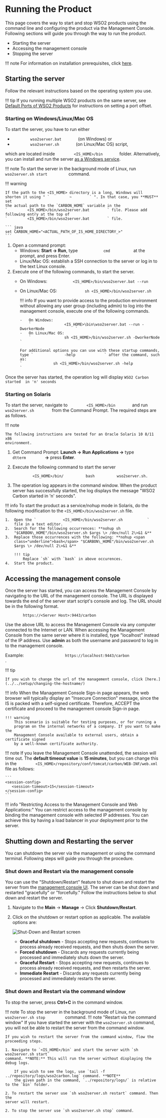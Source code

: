# Running the Product

This page covers the way to start and stop WSO2 products using the command line and 
configuring the product via the Management Console. Following 
sections will guide you through the way to run the product.

- Starting the server 
- Accessing the management console 
- Stopping the server
        
!!! note
    For information on installation prerequisites, click [here](../../setup/installation-prerequisites).
    

## **Starting the server**

Follow the relevant instructions based on the operating system you use.

!!! tip
    If you running multiple WSO2 products on the same server, see
    [Default Ports of WSO2 Products](../../references/default-ports-of-wso2-products) for
    instructions on setting a port offset.
    
### **Starting on Windows/Linux/Mac OS**

To start the server, you have to run either 

-  `         wso2server.bat        ` (on Windows) or
- `         wso2server.sh        ` (on Linux/Mac OS) script, 

which are located inside
`         <IS_HOME>/bin        ` folder. Alternatively, you can install and run
the server [as a Windows service](../../setup/installing-as-a-windows-service/).

!!! note
    To start the server in the background mode of Linux, run
    `           wso2server.sh start          ` command.

!!! warning
    
    If the path to the <IS_HOME> directory is a long, Windows will
    shorten it using " `         ~        ` ". In that case, you **MUST** set
    the actual path to the `CARBON_HOME` variable in the
    `         <IS_HOME>/bin/wso2server.bat        ` file. Please add
    following entry at the top of
    `         <IS_HOME>/bin/wso2server.bat        ` file.
    
    ``` java
    set CARBON_HOME="<ACTUAL_PATH_OF_IS_HOME_DIRECTORY_>"
    ```
    
1.  Open a command prompt:
    -   Windows: **Start -\> Run**, type
        `            cmd           ` at the prompt, and press Enter.
    -   Linux/Mac OS: establish a SSH connection to the server or log
        in to the text Linux console.
2.  Execute one of the following commands, to start the server. 
    -   On Windows:
        `            <IS_HOME>/bin/wso2server.bat --run           `
    -   On Linux/Mac OS:
        `             sh <IS_HOME>/bin/wso2server.sh                         `


        !!! info 
            If you want to provide access to the production environment
            without allowing any user group (including admin) to log into
            the management console, execute one of the following commands.

            -   On Windows:
                `               <IS_HOME>\bin\wso2server.bat --run -DworkerNode              `
            -   On Linux/Mac OS:
                `               sh <IS_HOME>/bin/wso2server.sh -DworkerNode              `

            For additional options you can use with these startup commands,
            type `              -help             ` after the command, such
            as:
            `              sh <IS_HOME>/bin/wso2server.sh -help             `

Once the server has started, the operation log will display `WSO2 Carbon started 
in 'n' seconds`


### **Starting on Solaris**
To start the server, navigate to `         <IS_HOME>/bin        `
and run `        wso2server.sh        `  from
the Command Prompt. The required steps are as follows.


!!! note
    
    The following instructions are tested for an Oracle Solaris 10 8/11 x86
    environment.
    
1.  Get Command Prompt: **Launch -\>** **Run Applications -\>** type
    `          dtterm         ` **-\>** press **Enter**.
2.  Execute the following command to start the server

 
    `          <IS_HOME>/bin/          bash          wso2server.sh. `
    
    
3.  The operation log appears in the command window. When the product
    server has successfully started, the log displays the message "WSO2
    Carbon started in 'n' seconds".

!!! info 
    To start the product as a service/nohup mode in Solaris, 
    do the following modification to the `<IS_HOME>/bin/wso2server.sh` file.

    1.  Open the `            <IS_HOME>/bin/wso2server.sh           `
        file in a text editor.
    2.  Search for the following occurrences: **nohup sh
        "$CARBON\_HOME"/bin/wso2server.sh $args \> /dev/null 2\>&1 &**
    3.  Replace those occurrences with the following: **nohup <span
        class="underline">bash</span> "$CARBON\_HOME"/bin/wso2server.sh
        $args \> /dev/null 2\>&1 &**
        
        !!! tip
            Replace `sh` with `bash` in above occurences.
    4.  Start the product.

## **Accessing the management console**

Once the server has started, you can access the Management Console by navigating 
to the URL of the management console. The URL is displayed towards the end of the 
server start script's console and log. The URL should be in the following format.

`         https://<Server Host>:9443/carbon        `

Use the above URL to access the Management Console via any computer connected to 
the Internet or LAN. When accessing the Management Console from the same server 
where it is installed, type "localhost" instead of the IP address. Use **admin** 
as both the username and password to log in to the management console.

Example: `                   https://localhost:9443/carbon                 ` .

!!! tip

    If you wish to change the url of the management console, click [here.](../../setup/changing-the-hostname/)

!!! info 
    When the Management Console Sign-in page appears, the web browser will
    typically display an "Insecure Connection" message, since the IS is 
    packed with a self-signed certificate. Therefore, ACCEPT the certificate
    and proceed to the management console Sign-in page. 

    !!! warning 
        This scenario is suitable for testing purposes, or for running a
        program on the internal networks of a company. If you want to make the
        Management Console available to external users, obtain a certificate signed 
        by a well-known certificate authority.

!!! note 
    If you leave the Management Console unattended, the session will time
    out. The **default timeout value** is **15 minutes**, but you can change this
    in the `         <IS_HOME>/repository/conf/tomcat/carbon/WEB-INF/web.xml        `
    file as follows:
    
    ```
    <session-config>
       <session-timeout>15</session-timeout>
    </session-config>
    ```

!!! info "Restricting Access to the Management Console and Web Applications:"
    You can restrict access to the management console by
    binding the management console with selected IP addresses. You can achieve this by having 
    a load balancer in your deployment prior to the server.
    
    

## **Shutting down and Restarting the server**

You can shutdown the server via the management or using the command terminal. Following steps 
will guide you through the procedure.

### **Shut down and Restart via the management console**

You can use the "Shutdown/Restart" feature to shut down and restart the
server from the [management console UI](../../setup/getting-started-with-the-management-console/). The server can be 
shut down and restarted 
"gracefully" or "forcefully." Follow the instructions below to shut down and restart the
server.


1.  Navigate to the **Main** -> **Manage** -> Click **Shutdown/Restart**.
2.  Click on the shutdown or restart option as applicable. The available
    options are:  
    
    ![Shut-Down and Restart screen](../assets/img/setup/shutdown-restart.png)  
    
    -   **Graceful shutdown** - Stops accepting new requests, continues
        to process already received requests, and then shuts down the
        server.
    -   **Forced shutdown** - Discards any requests currently being
        processed and immediately shuts down the server.
    -   **Graceful Restart** - Stops accepting new requests, continues
        to process already received requests, and then restarts the
        server.
    -   **Immediate Restart** - Discards any requests currently being
        processed and immediately restarts the server.

### **Shut down and Restart via the command window**

To stop the server, press **Ctrl+C** in the command window.

!!! note
    To stop the server in the background mode of Linux, run
    `           wso2server.sh stop          `command.
!!! note "Restart via the command window"
    If you have started the server with the `wso2server.sh` command, you will not be able to restart the 
    server from the command window.
    
    If you wish to restart the server from the command window, flow the proceeding steps.
    
    1. Navigate to `<IS_HOME>/bin` and start the server with `sh wso2server.sh start` 
    command. **NOTE:** This will run the server without displaying the debug logs. 
    
        If you wish to see the logs, use `tail -f ../repository/logs/wso2carbon.log` command. **NOTE** 
        the given path in the command, `../repository/logs/` is relative to the `bin` folder.
    
    2. To restart the server use `sh wso2server.sh restart` command. Then the 
    server will restart.
    
    2. To stop the server use `sh wso2server.sh stop` command. 

